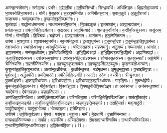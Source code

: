 

  
अम॑न्दा॒न्स्तोमा॑न्। स्तोमा॒न्प्र। प्रभ॑रे। भ॒रे॒म॒नी॒षा। म॒नी॒षासिन्धौ॑। सिन्धा॒वधि॑। अधि॑क्षिय॒तः। क्षि॒य॒तोभा॒व्यस्य॑। भा॒व्यस्येति॑भा॒व्यस्य॑।। योमे॑। मे॒स॒हस्रं॑। स॒हस्र॒ममि॑मीत। अमि॑मीतस॒वान्। स॒वान॒तूर्तः॑। अ॒तूर्तो॒राजा॑। राजा॒श्रवः॑। श्रव॑इ॒च्छमा॑नः। इ॒च्छमा॑न॒इती॒च्छमा॑नः।।  
श॒तंराज्ञः॑। राज्ञो॒नाध॑मानस्य। नाध॑मानस्यनि॒ष्का॑न्। नि॒ष्काञ्छ॒तं। श॒तमश्वा॑न्। अश्वा॒न्प्रय॑तान्। प्रय॑तान्स॒द्यः। प्रय॑ता॒निति॒प्रऽय॑तान्। स॒द्यआदं॑। आद॒मित्यादं॑।। श॒तङ्क॒क्षीवा॑न्। क॒क्षीवाँ॒असु॑रस्य। असु॑रस्य॒ गोनां॑। गोनां॑दि॒वि। दि॒विश्रवः॑। श्रवो॒जरं॑। अ॒जर॒मात॑तान। आत॑तान। त॒ता॒नेति॑ततान।।  
उप॑मा। मा॒श्या॒वाः। श्या॒वास्स्व॒नये॑न। स्व॒नये॑नद॒त्ताः। द॒त्ताव॒धूम॑न्तः। व॒धूम॑न्तो॒दश॑। व॒धूम॑न्त॒इति॑व॒धूऽम॑न्तः। दश॒रथा॑सः। रथा॑सोअस्थुः। अ॒स्थु॒रित्य॑स्थुः।। ष॒ष्टिस्स॒हस्रं॑। स॒हस्र॒मनु॑। अनु॒गव्यं॑। गव्य॒मागा॑त्। आगा॑त्। अ॒गा॒त्सन॑त्। सन॑त्क॒क्षीवा॑न्। क॒क्षीवाँ॑अभिपि॒त्वे। अ॒भि॒पि॒त्वेअह्नां॑। अ॒भि॒पि॒त्वइत्य॑भि॒ऽपि॒त्वे। अह्ना॒मित्यह्नां॑।।  
च॒त्वा॒रिं॒शद्दश॑रथस्य। दश॑रथस्य॒शोणाः॑। दश॑रथ॒स्येति॒दश॑ऽरथस्य। शोणा॑स्स॒हस्र॑स्य। स॒हस्र॒स्याग्रे॑। अग्रे॒श्रेणिं॑। श्रेणिं॑नयन्ति। न॒य॒न्तीति॑नयन्ति। । म॒द॒च्युतः॑कृ॒श॒नाव॑तः। म॒द॒च्युत॒इति॑म॒द॒ऽच्युतः॑। कृ॒श॒नाव॑तो॒अत्या॑न्। कृ॒श॒नव॑त॒इति॑कृ॒श॒नऽव॑तः। अत्या॑न्क॒क्षीव॑न्तः। क॒क्षीव॑न्त॒उत्। उद॑मृक्षन्त। अ॒मृ॒क्ष॒न्त॒प॒ज्राः। प॒ज्राइति॑प॒ज्राः।।  
पूर्वा॒अनु॑। अनु॒प्रय॑तिं। प्रय॑ति॒माद॑दे। प्रय॑ति॒मिति॒प्रऽय॑तिं। आद॑दे। द॒दे॒वः॒। व॒स्त्रीन्। त्रीन्यु॒क्तान्। यु॒क्ताँअ॒ष्टौ। अ॒ष्टाव॒रिधा॑यसः। अ॒रिधा॑यसो॒गाः। अ॒रिधा॑यस॒इत्य॒रिऽधा॑यसः। गाइति॒गाः।। सु॒बन्ध॑वो॒ये। सु॒बन्ध॑व॒इति॑सु॒ऽबन्ध॑वः। येवि॒श्व्या॑इव। वि॒श्व्या॑इव॒व्राः। वि॒श्व्या॑इ॒वेति॑वि॒श्व्याः॑ऽइव। व्रा अन॑स्वन्तः। अन॑स्वन्त॒श्श्रवः॑। श्रव॒ऐष॑न्त। ऐष॑न्तप॒ज्राः। प॒ज्राइति॑प॒ज्राः।।  
आग॑धिता॒परि॑गधिता। आग॑धि॒तेत्याऽग॑धिता। परि॑गधिता॒या। परि॑गधि॒तेति॒परि॑ऽगधिता। याक॑शी॒काइ॑व। क॒शी॒काइ॑व॒जङ्ग॑हे। क॒शी॒काइ॒वेति॑क॒शी॒काऽइ॑व। जङ्ग॑ह॒इति॒जङ्ग॑हे।। ददा॑ति॒मह्यं॑। मह्यं॒यादु॑री। यादु॑री॒याशू॑नां। याशू॑नां॒भोज्या॑। भोज्या॑श॒ता। श॒तेति॑श॒ता।।  
उपो॑पमे। उपो॒पेत्युप॑ऽउप। मे॒परा॑। परा॑मृश। मृ॒श॒मा। मामे॑। मे॒दभ्राणि॑। द॒भ्राणि॑मन्यथाः। म॒न्य॒था॒इति॑मन्यथाः।। सर्वा॒हं। अ॒हम॑स्मि। अ॒स्मि॒रो॒म॒शा। रो॒म॒शाग॒न्धारी॑णामिव। ग॒न्धारीणा॑मिवावि॒का। ग॒न्धारी॑णा॒मिति॑ग॒न्धारी॑णांऽइव। अ॒वि॒केत्य॑वि॒का।। 11।।  
